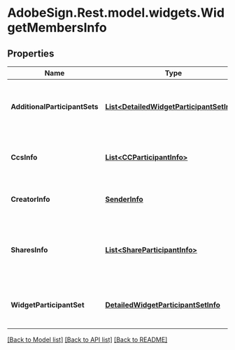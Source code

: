 # AdobeSign.Rest.model.widgets.WidgetMembersInfo
## Properties

Name | Type | Description | Notes
------------ | ------------- | ------------- | -------------
**AdditionalParticipantSets** | [**List&lt;DetailedWidgetParticipantSetInfo&gt;**](DetailedWidgetParticipantSetInfo.md) | Information about the widget additional participant Sets | [optional] 
**CcsInfo** | [**List&lt;CCParticipantInfo&gt;**](CCParticipantInfo.md) | Information of CC participants of the widget. | [optional] 
**CreatorInfo** | [**SenderInfo**](SenderInfo.md) | Information of the creator of the widget. | [optional] 
**SharesInfo** | [**List&lt;ShareParticipantInfo&gt;**](ShareParticipantInfo.md) | Information of the participants with whom the widget has been shared. | [optional] 
**WidgetParticipantSet** | [**DetailedWidgetParticipantSetInfo**](DetailedWidgetParticipantSetInfo.md) | Information about the widget participant Set | [optional] 

[[Back to Model list]](../README.md#documentation-for-models) [[Back to API list]](../README.md#documentation-for-api-endpoints) [[Back to README]](../README.md)

